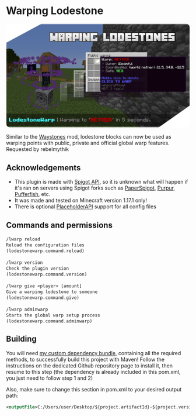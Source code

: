 # Warping Lodestone

<img src="readme_assets/warping_lodestone.png" alt="readme banner" style="border-radius: 10px"/>

Similar to the [Waystones](https://www.curseforge.com/minecraft/mc-mods/waystones) mod, lodestone blocks can now be used as warping points with public, private and official global warp features. Requested by rebelmythik

## Acknowledgements
* This plugin is made with [Spigot API](https://www.spigotmc.org/), so it is unknown what will happen if it's ran on servers using Spigot forks such as [PaperSpigot](https://papermc.io/), [Purpur](https://purpurmc.org/), [Pufferfish](https://github.com/pufferfish-gg/Pufferfish), etc.
* It was made and tested on Minecraft version 1.17.1 only!
* There is optional [PlaceholderAPI](https://www.spigotmc.org/resources/placeholderapi.6245/) support for all config files

## Commands and permissions
```
/lwarp reload
Reload the configuration files
(lodestonewarp.command.reload)

/lwarp version
Check the plugin version
(lodestonewarp.command.version)

/lwarp give <player> [amount]
Give a warping lodestone to someone
(lodestonewarp.command.give)

/lwarp adminwarp
Starts the global warp setup process
(lodestonewarp.command.adminwarp)
```

## Building
You will need [my custom dependency bundle](https://github.com/LiviuCocianu/bukkit-utils), containing all the required methods, to successfully build this project with Maven! Follow the instructions on the dedicated Github repository page to install it, then resume to this step (the dependency is already included in this pom.xml, you just need to follow step 1 and 2)

Also, make sure to change this section in pom.xml to your desired output path:

```XML
<outputFile>C:/Users/user/Desktop/${project.artifactId}-${project.version}.jar</outputFile>
```